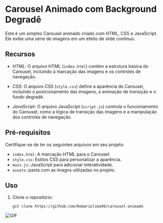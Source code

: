 # Carousel Animado com Background Degradê

Este é um simples Carousel animado criado com HTML, CSS e JavaScript. Ele exibe uma série de imagens em um efeito de slide contínuo.

## Recursos

- *HTML*: O arquivo HTML (`index.html`) contém a estrutura básica do Carousel, incluindo a marcação das imagens e os controles de navegação.

- *CSS*: O arquivo CSS (`style.css`) define a aparência do Carousel, incluindo o posicionamento das imagens, a animação de transição e o fundo degradê.

- *JavaScript*: O arquivo JavaScript (`script.js`) controla o funcionamento do Carousel, como a lógica de transição das imagens e a manipulação dos controles de navegação.

## Pré-requisitos

Certifique-se de ter os seguintes arquivos em seu projeto:

- `index.html`: A marcação HTML para o Carousel.
- `style.css`: Estilos CSS para personalizar a aparência.
- `main.js`: JavaScript para adicionar interatividade.
- `assets`: pasta com as imagns utilizadas no projeto.

## Uso

1. Clone o repositório:

   ```shell
   git clone https://github.com/Romariolima99/carousel-animado

<img src="https://i.imgur.com/O87hCzo.jpg" alt="GIF" data-canonical-src="https://i.imgur.com/O87hCzo.jpg" style="max-width: 50%;">
